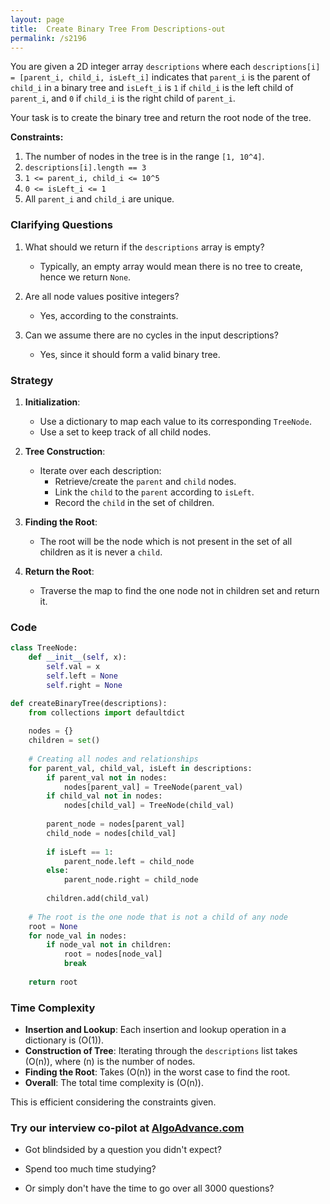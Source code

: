 ```yaml
---
layout: page
title:  Create Binary Tree From Descriptions-out
permalink: /s2196
---
```


You are given a 2D integer array `descriptions` where each `descriptions[i] = [parent_i, child_i, isLeft_i]` indicates that `parent_i` is the parent of `child_i` in a binary tree and `isLeft_i` is `1` if `child_i` is the left child of `parent_i`, and `0` if `child_i` is the right child of `parent_i`.

Your task is to create the binary tree and return the root node of the tree.

**Constraints:**
1. The number of nodes in the tree is in the range `[1, 10^4]`.
2. `descriptions[i].length == 3`
3. `1 <= parent_i, child_i <= 10^5`
4. `0 <= isLeft_i <= 1`
5. All `parent_i` and `child_i` are unique.

### Clarifying Questions

1. What should we return if the `descriptions` array is empty? 
   - Typically, an empty array would mean there is no tree to create, hence we return `None`.

2. Are all node values positive integers?
   - Yes, according to the constraints.

3. Can we assume there are no cycles in the input descriptions?
   - Yes, since it should form a valid binary tree.

### Strategy

1. **Initialization**:
   - Use a dictionary to map each value to its corresponding `TreeNode`.
   - Use a set to keep track of all child nodes.

2. **Tree Construction**:
   - Iterate over each description:
     - Retrieve/create the `parent` and `child` nodes.
     - Link the `child` to the `parent` according to `isLeft`.
     - Record the `child` in the set of children.
   
3. **Finding the Root**:
   - The root will be the node which is not present in the set of all children as it is never a `child`.

4. **Return the Root**:
   - Traverse the map to find the one node not in children set and return it.

### Code

```python
class TreeNode:
    def __init__(self, x):
        self.val = x
        self.left = None
        self.right = None

def createBinaryTree(descriptions):
    from collections import defaultdict
    
    nodes = {}
    children = set()
    
    # Creating all nodes and relationships
    for parent_val, child_val, isLeft in descriptions:
        if parent_val not in nodes:
            nodes[parent_val] = TreeNode(parent_val)
        if child_val not in nodes:
            nodes[child_val] = TreeNode(child_val)
        
        parent_node = nodes[parent_val]
        child_node = nodes[child_val]
        
        if isLeft == 1:
            parent_node.left = child_node
        else:
            parent_node.right = child_node
        
        children.add(child_val)
    
    # The root is the one node that is not a child of any node
    root = None
    for node_val in nodes:
        if node_val not in children:
            root = nodes[node_val]
            break
    
    return root
```

### Time Complexity

- **Insertion and Lookup**: Each insertion and lookup operation in a dictionary is \(O(1)\).
- **Construction of Tree**: Iterating through the `descriptions` list takes \(O(n)\), where \(n\) is the number of nodes.
- **Finding the Root**: Takes \(O(n)\) in the worst case to find the root.
- **Overall**: The total time complexity is \(O(n)\).

This is efficient considering the constraints given.


### Try our interview co-pilot at [AlgoAdvance.com](https://algoAdvance.com)

- Got blindsided by a question you didn't expect?

- Spend too much time studying?

- Or simply don't have the time to go over all 3000 questions?

